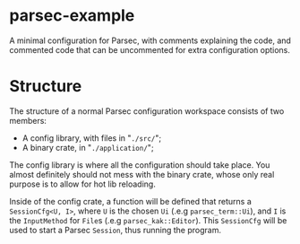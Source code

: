 # parsec-example

A minimal configuration for Parsec, with comments explaining the code, and commented code that can be uncommented for extra configuration options.

# Structure

The structure of a normal Parsec configuration workspace consists of two members:

 - A config library, with files in "`./src/`";
 - A binary crate, in "`./application/`";

The config library is where all the configuration should take place. You almost definitely should not mess with the binary crate, whose only real purpose is to allow for hot lib reloading.

Inside of the config crate, a function will be defined that returns a `SessionCfg<U, I>`, where `U` is the chosen `Ui` (.e.g `parsec_term::Ui`), and `I` is the `InputMethod` for `File`s (.e.g `parsec_kak::Editor`). This `SessionCfg` will be used to start a Parsec `Session`, thus running the program.
